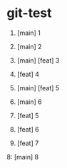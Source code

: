 # git-test

1. [main] 1
2. [main] 2
3. [main] [feat] 3
4. [feat] 4

5. [main] [feat] 5
6. [main] 6
5. [feat] 5
6. [feat] 6
7. [feat] 7

8: [main] 8